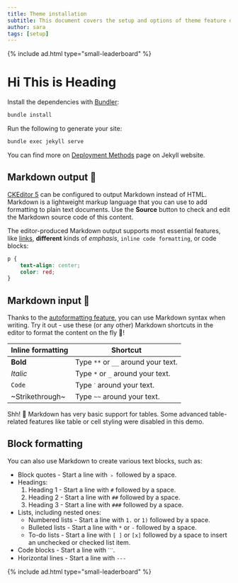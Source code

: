 ```yaml
---
title: Theme installation
subtitle: This document covers the setup and options of theme feature described in the doc title
author: sara
tags: [setup]
---
```



  {% include ad.html type="small-leaderboard" %}

# Hi This is Heading 

Install the dependencies with [Bundler](http://bundler.io/):

```bash
bundle install
```

Run the following to generate your site:
```bash
bundle exec jekyll serve
```

You can find more on [Deployment Methods](https://jekyllrb.com/docs/deployment-methods/) page on Jekyll website.

## Markdown output 🛫

[CKEditor 5](https://ckeditor.com/) can be configured to output Markdown instead of HTML. Markdown is a lightweight markup language that you can use to add formatting to plain text documents. Use the **Source** button to check and edit the Markdown source code of this content.

The editor-produced Markdown output supports most essential features, like [links](https://ckeditor.com/), **different** kinds of _emphasis_, `inline code formatting`, or code blocks:

```css
p {
    text-align: center;
    color: red;
}
```

## Markdown input 🛬

Thanks to the [autoformatting feature](https://ckeditor.com/docs/ckeditor5/latest/features/autoformat.html), you can use Markdown syntax when writing. Try it out - use these (or any other) Markdown shortcuts in the editor to format the content on the fly 🚀!

| Inline formatting | Shortcut |
| --- | --- |
| **Bold** | Type `**` or `__` around your text. |
| _Italic_ | Type `*` or `_` around your text. |
| `Code` | Type `ˋ` around your text. |
| ~Strikethrough~ | Type `~~` around your text. |

Shh! 🤫 Markdown has very basic support for tables. Some advanced table-related features like table or cell styling were disabled in this demo.

## Block formatting

You can also use Markdown to create various text blocks, such as:

*   Block quotes - Start a line with `﹥` followed by a space.
*   Headings:
    1.  Heading 1 - Start a line with `#` followed by a space.
    2.  Heading 2 - Start a line with `##` followed by a space.
    3.  Heading 3 - Start a line with `###` followed by a space.
*   Lists, including nested ones:
    *   Numbered lists - Start a line with `1.` or `1)` followed by a space.
    *   Bulleted lists - Start a line with `*` or `-` followed by a space.
    *   To-do lists - Start a line with `[ ]` or `[x]` followed by a space to insert an unchecked or checked list item.
*   Code blocks - Start a line with `ˋˋˋ`.
*   Horizontal lines - Start a line with `---`

{% include ad.html type="small-leaderboard" %}